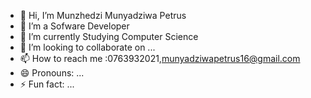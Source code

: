 - 👋 Hi, I’m Munzhedzi Munyadziwa Petrus
- 👀 I’m a Sofware Developer
- 🌱 I’m currently Studying Computer Science
- 💞️ I’m looking to collaborate on ...
- 📫 How to reach me :0763932021,munyadziwapetrus16@gmail.com
- 😄 Pronouns: ...
- ⚡ Fun fact: ...

<!---
PETCOM1/PETCOM1 is a ✨ special ✨ repository because its `README.md` (this file) appears on your GitHub profile.
You can click the Preview link to take a look at your changes.
--->
